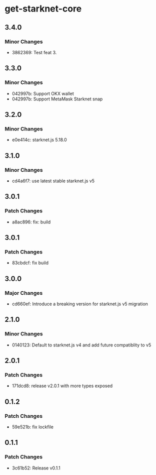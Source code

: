 # get-starknet-core

## 3.4.0

### Minor Changes

- 3862369: Test feat 3.

## 3.3.0

### Minor Changes

- 042997b: Support OKX wallet
- 042997b: Support MetaMask Starknet snap

## 3.2.0

### Minor Changes

- e0e414c: starknet.js 5.18.0

## 3.1.0

### Minor Changes

- cd4a6f7: use latest stable starknet.js v5

## 3.0.1

### Patch Changes

- a8ac896: fix: build

## 3.0.1

### Patch Changes

- 83cbdcf: fix build

## 3.0.0

### Major Changes

- cd660ef: Introduce a breaking version for starknet.js v5 migration

## 2.1.0

### Minor Changes

- 0140123: Default to starknet.js v4 and add future compatiblity to v5

## 2.0.1

### Patch Changes

- 171dcd8: release v2.0.1 with more types exposed

## 0.1.2

### Patch Changes

- 59e521b: fix lockfile

## 0.1.1

### Patch Changes

- 3c61b52: Release v0.1.1
